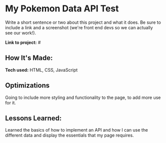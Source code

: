 # My Pokemon Data API Test
Write a short sentence or two about this project and what it does. Be sure to include a link and a screenshot (we're front end devs so we can actually see our work!).

**Link to project:** #

## How It's Made:

**Tech used:** HTML, CSS, JavaScript

## Optimizations
Going to include more styling and functionality to the page, to add more use for it.

## Lessons Learned:
Learned the basics of how to implement an API and how I can use the different data and display the essentials that my page requires.
